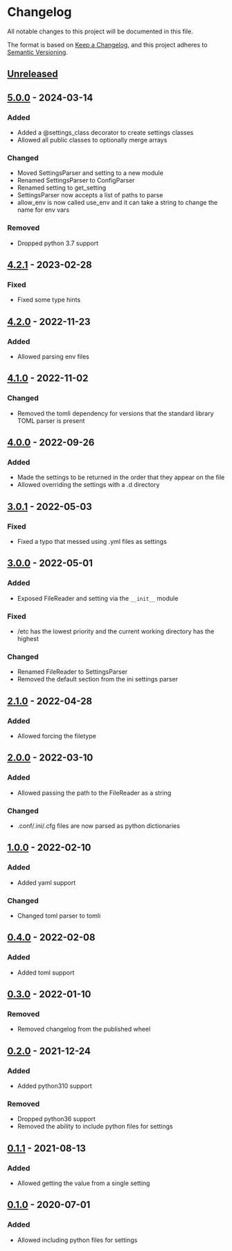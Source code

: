 # Changelog

All notable changes to this project will be documented in this file.

The format is based on [Keep a Changelog], and this project adheres to [Semantic Versioning].

## [Unreleased]

## [5.0.0] - 2024-03-14

### Added

- Added a @settings_class decorator to create settings classes
- Allowed all public classes to optionally merge arrays

### Changed

- Moved SettingsParser and setting to a new module
- Renamed SettingsParser to ConfigParser
- Renamed setting to get_setting
- SettingsParser now accepts a list of paths to parse
- allow_env is now called use_env and it can take a string to change the name for env vars

### Removed

- Dropped python 3.7 support

## [4.2.1] - 2023-02-28

### Fixed

- Fixed some type hints

## [4.2.0] - 2022-11-23

### Added

- Allowed parsing env files

## [4.1.0] - 2022-11-02

### Changed

- Removed the tomli dependency for versions that the standard library TOML parser is present

## [4.0.0] - 2022-09-26

### Added

- Made the settings to be returned in the order that they appear on the file
- Allowed overriding the settings with a .d directory

## [3.0.1] - 2022-05-03

### Fixed

- Fixed a typo that messed using .yml files as settings

## [3.0.0] - 2022-05-01

### Added

- Exposed FileReader and setting via the `__init__` module

### Fixed

- /etc has the lowest priority and the current working directory has the highest

### Changed

- Renamed FileReader to SettingsParser
- Removed the default section from the ini settings parser

## [2.1.0] - 2022-04-28

### Added

- Allowed forcing the filetype

## [2.0.0] - 2022-03-10

### Added

- Allowed passing the path to the FileReader as a string

### Changed

- .conf/.ini/.cfg files are now parsed as python dictionaries

## [1.0.0] - 2022-02-10

### Added

- Added yaml support

### Changed

- Changed toml parser to tomli

## [0.4.0] - 2022-02-08

### Added

- Added toml support

## [0.3.0] - 2022-01-10

### Removed

- Removed changelog from the published wheel

## [0.2.0] - 2021-12-24

### Added

- Added python310 support

### Removed

- Dropped python36 support
- Removed the ability to include python files for settings

## [0.1.1] - 2021-08-13

### Added

- Allowed getting the value from a single setting

## [0.1.0] - 2020-07-01

### Added

- Allowed including python files for settings


[Keep a Changelog]: https://keepachangelog.com/en/1.0.0/
[Semantic Versioning]: https://semver.org/spec/v2.0.0.html
[Unreleased]: https://github.com/spapanik/dj_settings/compare/v5.0.0...main
[5.0.0]: https://github.com/spapanik/dj_settings/compare/v4.2.1...v5.0.0
[4.2.1]: https://github.com/spapanik/dj_settings/compare/v4.2.0...v4.2.1
[4.2.0]: https://github.com/spapanik/dj_settings/compare/v4.1.0...v4.2.0
[4.1.0]: https://github.com/spapanik/dj_settings/compare/v4.0.0...v4.1.0
[4.0.0]: https://github.com/spapanik/dj_settings/compare/v3.0.1...v4.0.0
[3.0.1]: https://github.com/spapanik/dj_settings/compare/v3.0.0...v3.0.1
[3.0.0]: https://github.com/spapanik/dj_settings/compare/v2.1.0...v3.0.0
[2.1.0]: https://github.com/spapanik/dj_settings/compare/v2.0.0...v2.1.0
[2.0.0]: https://github.com/spapanik/dj_settings/compare/v1.0.0...v2.0.0
[1.0.0]: https://github.com/spapanik/dj_settings/compare/v0.4.0...v1.0.0
[0.4.0]: https://github.com/spapanik/dj_settings/compare/v0.3.0...v0.4.0
[0.3.0]: https://github.com/spapanik/dj_settings/compare/v0.2.0...v0.3.0
[0.2.0]: https://github.com/spapanik/dj_settings/compare/v0.1.1...v0.2.0
[0.1.1]: https://github.com/spapanik/dj_settings/compare/v0.1.0...v0.1.1
[0.1.0]: https://github.com/spapanik/dj_settings/releases/tag/v0.1.0
